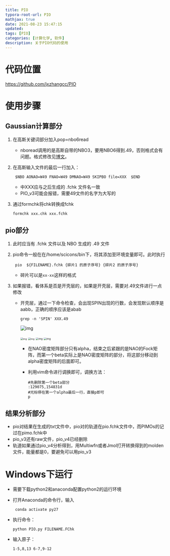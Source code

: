 ```yaml
---
title: PIO
typora-root-url: PIO
mathjax: true
date: 2021-08-23 15:47:15
updated: 
tags: [PIO]
categories: [计算化学, 软件]
description: 关于PIO代码的使用
---
```


# 代码位置

https://github.com/jxzhangcc/PIO

# 使用步骤

## Gaussian计算部分

1. 在高斯关键词部分加入pop=nbo6read

   - nboread调用的是高斯自带的NBO3，要用NBO6得到.49，否则格式会有问题。格式修改见[博文](https://mp.weixin.qq.com/s?__biz=MzU5NDYxNjc5Ng==&mid=2247485938&idx=1&sn=addcb81d6a9caed028a9ab86e336847d&chksm=fe7fc141c9084857858ebeb9988bd73c70fd631f354a53aeb7768fcd4c6df9f890de7539d583&mpshare=1&scene=1&srcid=&sharer_sharetime=1589122912458&sharer_shareid=f14b465eb222f6bb34657e2c0fafe383&key=64daf1adc09d7c6ecdf51441f0e0e0081ff30416a8c76cafc75ab07809a89ccb0e3a0fde164cf3daa101192f723f9349e88e6622f494e3da3870bf9eaebe22bf9583324d7112cf0072a7c78f482c98d9&ascene=1&uin=MTY5ODAzMzEyNQ%3D%3D&devicetype=Windows+10+x64&version=62090070&lang=zh_CN&exportkey=AdPzWFyVBDaa5HawSncSSzA%3D&pass_ticket=CJnCOXQ4GY3GwKDSPl0mmbvH12dznP%2F%2Bj30sXI1%2BLh1L4wzPIu4fEYHNwnZHTc2M)。

2. 在高斯输入文件的最后一行加入：

   ```
    $NBO AONAO=W49 FNAO=W49 DMNAO=W49 SKIPBO file=XXX  $END
   ```

   - 中XXX应与之后生成的 .fchk 文件名一致
   - PIO_v3可能会报错，需要49文件的名字为大写的

3. 通过formchk将chk转换成fchk

   ```
   formchk xxx.chk xxx.fchk
   ```

## pio部分

1. 此时应当有 .fchk 文件以及 NBO 生成的 .49 文件

2. pio命令一般在在/home/scicons/bin下，将其添加至环境变量即可。此时执行

   ```
    pio  ${FILENAME}.fchk {碎片1 的原子序号} {碎片2 的原子序号} 
   ```

   - 碎片可以是`xx-xx`这样的格式

3. 如果报错，看体系是否是开壳层的，如果是开壳层，需要对.49文件进行一点修改

   - 开壳层，通过一下命令检查，会出现SPIN出现的行数，会发现默认顺序是aabb，正确的顺序应该是abab

     ```
     grep -n 'SPIN' XXX.49
     ```
     ![img](clipboard.png)
     
     <img src="PI166a906be971e8d3d3b304cee0da821.png" alt="img" style="zoom: 50%;" />
     
     <img src="ffc0c86714dea564d2a80ceeec2bfc1.png" alt="img" style="zoom:50%;" />
     
     <img src="a91083a05da311f08735a5273b29fd7.png" alt="img" style="zoom:54%;" />
     
     <img src="0178a4c2a265eed33bf7da46e8737d8.png" alt="img" style="zoom:54%;" />
   
      - 在NAO密度矩阵部分只有alpha，结束之后紧跟的是NAO的Fock矩阵，而第一个beta实际上是NAO密度矩阵的部分，将这部分移动到alpha密度矩阵的后面即可。
   
      - 利用vim命令进行调换即可，调换方法：
   
        ```
        #先删除第一个beta部分
        :129075,154831d
        #光标停在第一个alpha最后一行，直接p即可
        p
        ```
   
        
   

## 结果分析部分

- pio对结果在生成的txt文件中，pio对的轨道在pio.fchk文件中，而PIMOs的记过在pimo.fchk中
- pio_v3还有raw文件，pio_v4已经删除
- 轨道如果通过pio_v4分析得到，用Multiwfn或者Jmol打开转换得到的molden文件，能量都是0，要避免可以用pio_v3

# Windows下运行

- 需要下载python2和anaconda配置python2的运行环境

- 打开Anaconda的命令行，输入

  ```
   conda activate py27
  ```

- 执行命令：

  ```
  python PIO.py FILENAME.FChk
  ```

- 输入原子：

  ```
  1-5,8,13 6-7,9-12
  ```

  

